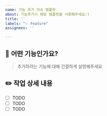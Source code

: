 ```yaml
---
name: 기능 추가 이슈 템플릿
about: 기능추가시 해당 템플릿을 사용해주세요:)
title: ''
labels: "✨ Feature"
assignees: ''

---
```


## 🔧 어떤 기능인가요?

> 추가하려는 기능에 대해 간결하게 설명해주세요

## ✏️ 작업 상세 내용

- [ ] TODO
- [ ] TODO
- [ ] TODO
